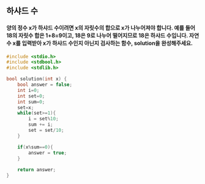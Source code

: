 ## 하샤드 수

#### 양의 정수 x가 하샤드 수이려면 x의 자릿수의 합으로 x가 나누어져야 합니다. 예를 들어 18의 자릿수 합은 1+8=9이고, 18은 9로 나누어 떨어지므로 18은 하샤드 수입니다. 자연수 x를 입력받아 x가 하샤드 수인지 아닌지 검사하는 함수, solution을 완성해주세요.

```c
#include <stdio.h>
#include <stdbool.h>
#include <stdlib.h>

bool solution(int x) {
    bool answer = false;
    int i=0;
    int set=0;
    int sum=0;
    set=x;
    while(set>=1){
        i = set%10;
        sum += i;
        set = set/10;
    }

    if(x%sum==0){
        answer = true;
    }
    
    return answer;
}
```

